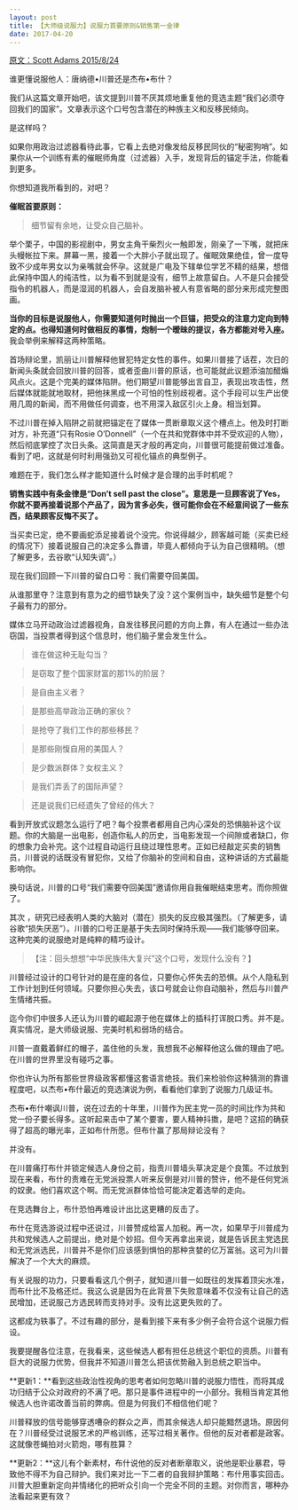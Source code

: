 ```yaml
---
layout: post
title: 【大师级说服力】说服力首要原则&销售第一金律
date: 2017-04-20
---
```


[原文：Scott Adams 2015/8/24][1]

谁更懂说服他人：唐纳德•川普还是杰布•布什？

我们从这篇文章开始吧，该文提到川普不厌其烦地重复他的竞选主题“我们必须夺回我们的国家”。文章表示这个口号包含潜在的种族主义和反移民倾向。

是这样吗？

如果你用政治过滤器看待此事，它看上去绝对像发给反移民同伙的“秘密狗哨”。如果你从一个训练有素的催眠师角度（过滤器）入手，发现背后的锚定手法，你能看到更多。

你想知道我所看到的，对吧？

**催眠首要原则：**
>细节留有余地，让受众自己脑补。

举个栗子，中国的影视剧中，男女主角干柴烈火一触即发，刚亲了一下嘴，就把床头幔帐拉下来。屏幕一黑，接着一个大胖小子就出现了。催眠效果绝佳，曾一度导致不少成年男女以为亲嘴就会怀孕。这就是广电及下辖单位学艺不精的结果，想借此保持中国人的纯洁性，以为看不到就是没有，细节上故意留白。人不是只会接受指令的机器人，而是湿润的机器人，会自发脑补被人有意省略的部分来形成完整图画。

**当你的目标是说服他人，你需要知道何时抛出一个巨锚，把受众的注意力定向到特定的点。也得知道何时做相反的事情，炮制一个暧昧的提议，各方都能对号入座。**
我会举例来解释这两种策略。

首场辩论里，凯丽让川普解释他冒犯特定女性的事件。如果川普接了话茬，次日的新闻头条就会回放川普的回答，或者歪曲川普的原话，也可能就此议题添油加醋煽风点火。这是个完美的媒体陷阱。他们期望川普能够出言自卫，表现出攻击性，然后媒体就能就地取材，把他抹黑成一个可怕的性别歧视者。这个手段可以生产出使用几周的新闻，而不用做任何调查，也不用深入敌区引火上身。相当划算。

不过川普在掉入陷阱之前就把锚定在了媒体一贯断章取义这个槽点上。他及时打断对方，补充道“只有Rosie O’Donnell”（一个在共和党群体中并不受欢迎的人物），然后彻底掌控了次日头条。这简直是天才般的再定向，川普很可能提前做过准备。看到了吧，这就是何时利用强劲又可视化锚点的典型例子。

难题在于，我们怎么样才能知道什么时候才是合理的出手时机呢？
 
**销售实践中有条金律是“Don’t sell past the close”。意思是一旦顾客说了Yes，你就不要再接着说那个产品了，因为言多必失，很可能你会在不经意间说了一些东西，结果顾客反悔不买了。**

当买卖已定，绝不要画蛇添足接着说个没完。你说得越少，顾客越可能（买卖已经的情况下）接着说服自己的决定多么靠谱，毕竟人都倾向于认为自己很精明。（想了解更多，去谷歌“认知失调”。）
 
现在我们回顾一下川普的留白口号：我们需要夺回美国。

从谁那里夺？注意到有意为之的细节缺失了没？这个案例当中，缺失细节是整个句子最有力的部分。

媒体立马开动政治过滤器视角，自发往移民问题的方向上靠，有人在通过一些办法窃国，当投票者得到这个信息时，他们脑子里会发生什么。

>谁在做这种无耻勾当？

>是窃取了整个国家财富的那1%的阶层？

>是自由主义者？

>是那些高举政治正确的家伙？

>是抢夺了我们工作的那些移民？

>是那些刚愎自用的美国人？

>是少数派群体？女权主义？

>是我们弄丢了的国际声望？

>还是说我们已经遗失了曾经的伟大？

看到开放式议题怎么运行了吧？每个投票者都用自己内心深处的恐惧脑补这个议题。你的大脑是一出电影，创造你私人的历史，当电影发现一个间隙或者缺口，你的想象力会补完。这个过程自动运行且绕过理性思考。正如已经敲定买卖的销售员，川普说的话既没有冒犯你，又给了你脑补的空间和自由，这种讲话的方式最能影响你。

换句话说，川普的口号“我们需要夺回美国”邀请你用自我催眠结束思考。而你照做了。

其次 ，研究已经表明人类的大脑对（潜在）损失的反应极其强烈。（了解更多，请谷歌“损失厌恶”）。川普的口号正是基于失去同时保持乐观——我们能够夺回来。这种完美的说服绝对是纯粹的精巧设计。

>【注：回头想想“中华民族伟大复兴”这个口号，发现什么没有？】

川普经过设计的口号针对的是在座的各位，只要你心怀失去的恐惧。从个人隐私到工作计划到任何领域。只要你担心失去，该口号就会让你自动脑补，然后与川普产生情绪共振。 

迄今你们中很多人还认为川普的崛起源于他在媒体上的插科打诨脱口秀。并不是。真实情况，是大师级说服、完美时机和弱场的结合。

川普一直戴着鲜红的帽子，盖住他的头发，我想我不必解释他这么做的理由了吧。在川普的世界里没有碰巧之事。

你也许认为所有那些世界级政客都懂这套语言绝技。我们来检验你这种猜测的靠谱程度吧，以杰布•布什最近的竞选演说为例，看看他们拿到了说服力几级证书。

杰布•布什嘲讽川普，说在过去的十年里，川普作为民主党一员的时间比作为共和党一份子要长得多。这听起来击中了某个要害，要人精神抖擞，是吧？这招的确获得了超高的曝光率，正如布什所愿。但布什赢了那局辩论没有？

并没有。


在川普痛打布什并锁定候选人身份之前，指责川普墙头草决定是个良策。不过放到现在来看，布什的责难在无党派投票人听来反倒是对川普的赞许，他不是任何党派的奴隶。他们喜欢这个啊。而无党派群体恰恰可能决定着选举的走向。

在竞选舞台上，布什恐怕再难设计出比这更糟的反击了。

布什在竞选游说过程中还说过，川普赞成给富人加税。再一次，如果早于川普成为共和党候选人之前提出，绝对是个妙招。但今天再拿出来说，就是告诉民主党选民和无党派选民，川普并不是你们应该感到惧怕的那种贪婪的亿万富翁。这可为川普解决了一个大大的麻烦。

有关说服的功力，只要看看这几个例子，就知道川普一如既往的发挥着顶尖水准，而布什比不及格还烂。我这么说是因为在此背景下失败意味着不仅没有让自己的选民增加，还说服己方选民转而支持对手。没有比这更失败的了。

这都成为轶事了。不过有趣的部分，是看到接下来有多少例子会符合这个说服力假设。

我要提醒各位注意，在我看来，这些候选人都有担任总统这个职位的资质。川普有巨大的说服力优势，但我并不知道川普怎么把该优势融入到总统之职当中。

**更新1：**看到这些政治性视角的思考者如何忽略川普的说服力悟性，而将其成功归结于公众对政府的不满了吧。那只是事件进程中的一小部分。我相当肯定其他候选人也许诺改善当前的弊病。但是为何我们不相信他们呢？

川普释放的信号能够穿透嘈杂的群众之声，而其余候选人却只能黯然退场。原因何在？川普经受过说服艺术的严格训练，还写过相关著作。但他的反对者都是政客。这就像苍蝇拍对火箭炮，哪有胜算？
 
**更新2：**这儿有个新素材，布什说他的反对者断章取义，说他是职业暴君，导致他不得不为自己辩护。我们来对比一下二者的自我辩护策略：布什用事实回击。川普大胆重新定向并情绪化的把听众引向一个完全不同的主题。对你而言，哪种办法看起来更有效？
 


  [1]: http://blog.dilbert.com/post/127479255236/trump-vs-bush-persuasion-wars
